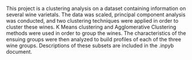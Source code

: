 This project is a clustering analysis on a dataset containing information on several wine varietals. The data was scaled, principal component analysis was conducted, and two clustering techniques were applied in order to cluster these wines. 
K Means clustering and Agglomerative Clustering methods were used in order to group the wines. The characteristics of the ensuing groups were then analyzed to build profiles of each of the three wine groups. Descriptions of these 
subsets are included in the .inpyb document.
